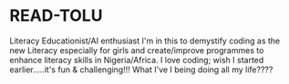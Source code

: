 # READ-TOLU
Literacy Educationist/AI enthusiast
I'm in this to demystify coding as the new Literacy especially for girls and create/improve programmes to enhance literacy skills in Nigeria/Africa. I love coding; wish I started earlier.....it's fun & challenging!!! What I've I being doing all my life????
